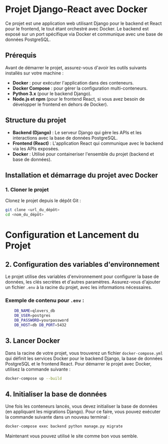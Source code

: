 # Projet Django-React avec Docker

Ce projet est une application web utilisant Django pour le backend et React pour le frontend, le tout étant orchestré avec Docker. Le backend est exposé sur un port spécifique via Docker et communique avec une base de données PostgreSQL.

## Prérequis

Avant de démarrer le projet, assurez-vous d'avoir les outils suivants installés sur votre machine :

- **Docker** : pour exécuter l'application dans des conteneurs.
- **Docker Compose** : pour gérer la configuration multi-conteneurs.
- **Python 3.x** (pour le backend Django).
- **Node.js et npm** (pour le frontend React, si vous avez besoin de développer le frontend en dehors de Docker).

## Structure du projet

- **Backend (Django)** : Le serveur Django qui gère les APIs et les interactions avec la base de données PostgreSQL.
- **Frontend (React)** : L'application React qui communique avec le backend via les APIs exposées.
- **Docker** : Utilisé pour containeriser l'ensemble du projet (backend et base de données).

## Installation et démarrage du projet avec Docker

### 1. Cloner le projet

Clonez le projet depuis le dépôt Git :

```bash
git clone <url_du_dépôt>
cd <nom_du_dépôt>
```

# Configuration et Lancement du Projet

## 2. Configuration des variables d'environnement

Le projet utilise des variables d'environnement pour configurer la base de données, les clés secrètes et d'autres paramètres. Assurez-vous d'ajouter un fichier `.env` à la racine du projet, avec les informations nécessaires.

### Exemple de contenu pour `.env` :
```bash
    DB_NAME=qlovers_db 
    DB_USER=postgres 
    DB_PASSWORD=yourpassword 
    DB_HOST=db DB_PORT=5432
```
## 3. Lancer Docker

Dans la racine de votre projet, vous trouverez un fichier `docker-compose.yml` qui définit les services Docker pour le backend Django, la base de données PostgreSQL et le frontend React. Pour démarrer le projet avec Docker, utilisez la commande suivante :

```bash
docker-compose up --build
```
## 4. Initialiser la base de données

Une fois les conteneurs lancés, vous devez initialiser la base de données (en appliquant les migrations Django). Pour ce faire, vous pouvez exécuter la commande suivante dans un nouveau terminal :

```bash 
docker-compose exec backend python manage.py migrate
```
Maintenant vous pouvez utilisé le site comme bon vous semble.

